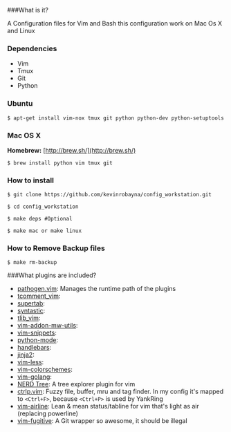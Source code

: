 ###What is it?

A Configuration files for Vim and Bash this configuration work on Mac Os X and Linux

### Dependencies

* Vim
* Tmux
* Git
* Python

### Ubuntu

    $ apt-get install vim-nox tmux git python python-dev python-setuptools

### Mac OS X

**Homebrew:** [http://brew.sh/](http://brew.sh/)

    $ brew install python vim tmux git

### How to install

    $ git clone https://github.com/kevinrobayna/config_workstation.git

    $ cd config_workstation

    $ make deps #Optional

    $ make mac or make linux

### How to Remove Backup files
    
    $ make rm-backup

###What plugins are included?

* [pathogen.vim](https://github.com/tpope/vim-pathogen): Manages the runtime path of the plugins
* [tcomment_vim](https://github.com/tomtom/tcomment_vim):
* [supertab](https://github.com/ervandew/supertab): 
* [syntastic](https://github.com/scrooloose/syntastic): 
* [tlib_vim](https://github.com/tomtom/tlib_vim):
* [vim-addon-mw-utils](https://github.com/MarcWeber/vim-addon-mw-utils):
* [vim-snippets](https://github.com/honza/vim-snippets): 
* [python-mode](https://github.com/klen/python-mode): 
* [handlebars](https://github.com/nono/vim-handlebars):
* [jinja2](https://github.com/Glench/Vim-Jinja2-Syntax):
* [vim-less](https://github.com/groenewege/vim-less):
* [vim-colorschemes](https://github.com/flazz/vim-colorschemes): 
* [vim-golang](https://github.com/jnwhiteh/vim-golang):
* [NERD Tree](https://github.com/scrooloose/nerdtree): A tree explorer plugin for vim
* [ctrlp.vim](https://github.com/kien/ctrlp.vim): Fuzzy file, buffer, mru and tag finder. In my config it's mapped to `<Ctrl+F>`, because `<Ctrl+P>` is used by YankRing
* [vim-airline](https://github.com/bling/vim-airline): Lean & mean status/tabline for vim that's light as air (replacing powerline)
* [vim-fugitive](https://github.com/tpope/vim-fugitive): A Git wrapper so awesome, it should be illegal

